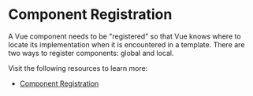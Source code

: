# Component Registration

A Vue component needs to be "registered" so that Vue knows where to locate its implementation when it is encountered in a template. There are two ways to register components: global and local.

Visit the following resources to learn more:

- [Component Registration](https://vuejs.org/guide/components/registration.html)
